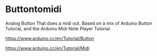 # Buttontomidi
Analog Button That does a midi out. Based on a mix of Arduino Button Tutorial, and the  Arduino Midi Note Player Tutorial.

https://www.arduino.cc/en/Tutorial/Button

https://www.arduino.cc/en/Tutorial/Midi

